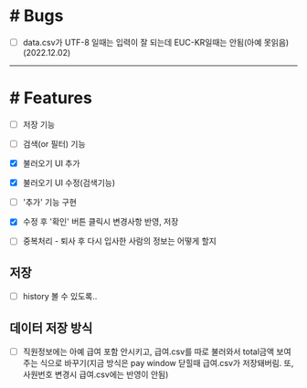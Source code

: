 # # Bugs
 - [ ] data.csv가 UTF-8 일때는 입력이 잘 되는데 EUC-KR일때는 안됨(아예 못읽음) (2022.12.02)  
  
- - -
  
# # Features
 - [ ] 저장 기능
 - [ ] 검색(or 필터) 기능

 - [x] 불러오기 UI 추가
 - [x] 불러오기 UI 수정(검색기능)

 - [ ] '추가' 기능 구현
 - [x] 수정 후 '확인' 버튼 클릭시 변경사항 반영, 저장

 - [ ] 중복처리 - 퇴사 후 다시 입사한 사람의 정보는 어떻게 할지

 ## 저장
 - [ ] history 볼 수 있도록..

 ## 데이터 저장 방식
 - [ ] 직원정보에는 아예 급여 포함 안시키고, 급여.csv를 따로 불러와서 total금액 보여주는 식으로 바꾸기(지금 방식은 pay window 닫힐때 급여.csv가 저장돼버림. 또, 사원번호 변경시 급여.csv에는 반영이 안됨)